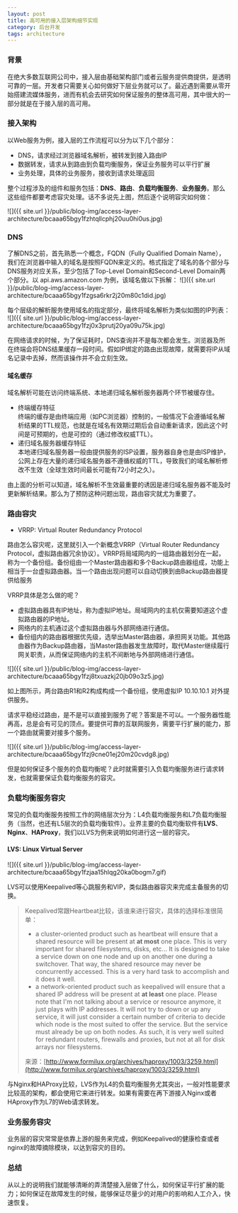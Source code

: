 ```yaml
---
layout: post
title: 高可用的接入层架构细节实现
category: 后台开发
tags: architecture
---
```



### 背景
在绝大多数互联网公司中，接入层由基础架构部门或者云服务提供商提供，是透明可靠的一层。开发者只需要关心如何做好下层业务就可以了。最近遇到需要从零开始搭建流媒体服务，进而有机会去研究如何保证服务的整体高可用，其中很大的一部分就是在于接入层的高可用。

### 接入架构
以Web服务为例，接入层的工作流程可以分为以下几个部分：
- DNS，请求经过浏览器域名解析，被转发到接入路由IP
- 数据转发，请求从到路由到负载均衡服务，保证业务服务可以平行扩展
- 业务处理，具体的业务服务，接收到请求处理返回


整个过程涉及的组件和服务包括：**DNS**、**路由**、**负载均衡服务**、**业务服务**。那么这些组件都要考虑容灾处理。话不多说先上图，然后逐个说明容灾如何做：


![]({{ site.url }}/public/blog-img/access-layer-architecture/bcaaa65bgy1fzhtqllcphj20uu0hi0us.jpg)


### DNS
了解DNS之前，首先熟悉一个概念，FQDN（Fully Qualified Domain Name），我们在浏览器中输入的域名是按照FQDN来定义的。格式指定了域名的各个部分与DNS服务对应关系，至少包括了Top-Level Domain和Second-Level Domain两个部分。以 api.aws.amazon.com 为例，该域名做以下拆解：
![]({{ site.url }}/public/blog-img/access-layer-architecture/bcaaa65bgy1fzgsa6rkr2j20m80c1did.jpg)

每个层级的解析服务使用域名的指定部分，最终将域名解析为类似如图的IP列表：
![]({{ site.url }}/public/blog-img/access-layer-architecture/bcaaa65bgy1fzj0x3prutj20ya09u75k.jpg)

在网络请求的时候，为了保证耗时，DNS查询并不是每次都会发生。浏览器及所在终端会将DNS结果缓存一段时间。假如IP绑定的路由出现故障，就需要将IP从域名记录中去掉，然而该操作并不会立刻生效。

#### 域名缓存

域名解析可能在访问终端系统、本地递归域名解析服务器两个环节被缓存住。

- 终端缓存特征<br/>
终端的缓存是由终端应用（如PC浏览器）控制的，一般情况下会遵循域名解析结果的TTL规范，也就是在域名有效期过期后会自动重新请求，因此这个时间是可预期的，也是可控的（通过修改权威TTL）。
- 递归域名服务器缓存特征<br/>
本地递归域名服务器一般由提供服务的ISP设置，服务器自身也是由ISP维护，公网上存在大量的递归域名服务器不遵循权威的TTL，导致我们的域名解析修改不生效（全球生效时间最长可能有72小时之久）。

由上面的分析可以知道，域名解析不生效最重要的诱因是递归域名服务器不能及时更新解析结果。那么为了预防这种问题出现，路由容灾就尤为重要了。

### 路由容灾
- VRRP: Virtual Router Redundancy Protocol

路由怎么容灾呢，这里就引入一个新概念VRRP（Virtual Router Redundancy Protocol，虚拟路由器冗余协议）。VRRP将局域网内的一组路由器划分在一起，称为一个备份组。备份组由一个Master路由器和多个Backup路由器组成，功能上相当于一台虚拟路由器。当一个路由出现问题可以自动切换到由Backup路由器提供给服务

VRRP具体是怎么做的呢？<br/>
- 虚拟路由器具有IP地址，称为虚拟IP地址。局域网内的主机仅需要知道这个虚拟路由器的IP地址。
- 网络内的主机通过这个虚拟路由器与外部网络进行通信。
- 备份组内的路由器根据优先级，选举出Master路由器，承担网关功能。其他路由器作为Backup路由器，当Master路由器发生故障时，取代Master继续履行网关职责，从而保证网络内的主机不间断地与外部网络进行通信。

![]({{ site.url }}/public/blog-img/access-layer-architecture/bcaaa65bgy1fzj8txuazkj20jb09o3z5.jpg)


如上图所示，两台路由R1和R2构成构成一个备份组，使用虚拟IP 10.10.10.1 对外提供服务。

请求平稳经过路由，是不是可以直接到服务了呢？答案是不可以。一个服务器性能再高，总是会有可见的顶点。要提供可靠的互联网服务，需要平行扩展的能力，那一个路由就需要对接多个服务。

![]({{ site.url }}/public/blog-img/access-layer-architecture/bcaaa65bgy1fzj9cne01ej20m20cvdg8.jpg)

但是如何保证多个服务的负载均衡呢？此时就需要引入负载均衡服务进行请求转发，也就需要保证负载均衡服务的容灾。

### 负载均衡服务容灾

常见的负载均衡服务按照工作的网络层次分为：L4负载均衡服务和L7负载均衡服务（当然，也还有L5层次的负载均衡软件）。业界主要的负载均衡软件有**LVS**、**Nginx**、**HAProxy**，我们以LVS为例来说明如何进行这一层的容灾。

#### LVS: Linux Virtual Server

![]({{ site.url }}/public/blog-img/access-layer-architecture/bcaaa65bgy1fzjaa15hlqg20ka0bogm7.gif)

LVS可以使用Keepalived等心跳服务和VIP，类似路由器容灾来完成主备服务的切换。

> Keepalived常跟Heartbeat比较，该谁来进行容灾，具体的选择标准很简单：
> 
> - a cluster-oriented product such as heartbeat will ensure that a shared resource will be present at **at most** one place. This is very important for shared filesystems, disks, etc... It is designed to take a service down on one node and up on another one during a switchover. That way, the shared resource may never be concurrently accessed. This is a very hard task to accomplish and it does it well.
> - a network-oriented product such as keepalived will ensure that a shared IP address will be present at **at least** one place. Please note that I'm not talking about a service or resource anymore, it just plays with IP addresses. It will not try to down or up any service, it will just consider a certain number of criteria to decide which node is the most suited to offer the service. But the service must already be up on both nodes. As such, it is very well suited for redundant routers, firewalls and proxies, but not at all for disk arrays nor filesystems.
> 
> 来源：[http://www.formilux.org/archives/haproxy/1003/3259.html](http://www.formilux.org/archives/haproxy/1003/3259.html)

与Nginx和HAProxy比较，LVS作为L4的负载均衡服务尤其突出，一般对性能要求比较高的架构，都会使用它来进行转发。如果有需要在再下游接入Nginx或者HAproxy作为L7的Web请求转发。

### 业务服务容灾

业务层的容灾常常是依靠上游的服务来完成，例如Keepalived的健康检查或者nginx的故障摘除模块，以达到容灾的目的。


### 总结

从以上的说明我们就能够清晰的弄清楚接入层做了什么，如何保证平行扩展的能力；如何保证在故障发生的时候，能够保证尽量少的对用户的影响和人工介入，快速恢复。